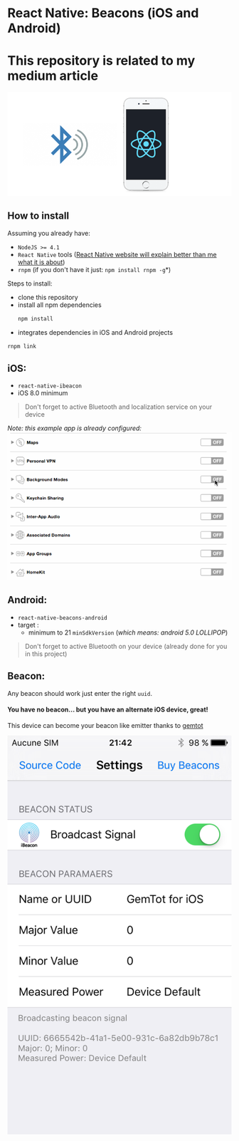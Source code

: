 React Native: Beacons (iOS and Android)
======
# This repository is related to my medium article
[![RN-iBeacon.png](RN-iBeacon.png)](https://medium.com/@erwan.datin/mmazzarolohow-to-play-with-ibeacons-in-a-react-native-application-5cef754b2edc#.jsz0loalm)

## How to install

Assuming you already have:
- `NodeJS >= 4.1`
- `React Native` tools ([React Native website will explain better than me what it is about](https://facebook.github.io/react-native/docs/getting-started.html))
- `rnpm` (if you don't have it just: `npm install rnpm -g`*)

Steps to install:
- clone this repository
- install all npm dependencies
  ```bash
  npm install
  ```
- integrates dependencies in iOS and Android projects
```bash
rnpm link
```

## iOS:
- `react-native-ibeacon`
- iOS 8.0 minimum

> Don't forget to active Bluetooth and localization service on your device

*Note: this example app is already configured:*
![ios: active background mode](./bgmode.gif)

## Android:
- `react-native-beacons-android`
- target :
  - minimum to 21 `minSdkVersion` (*which means: android 5.0 LOLLIPOP*)

> Don't forget to active Bluetooth on your device (already done for you in this project)

## Beacon:

Any beacon should work just enter the right `uuid`.

#### You have no beacon... but you have an alternate iOS device, great!

This device can become your beacon like emitter thanks to [gemtot](https://github.com/gemtot/iBeacon)

![like here :](gemtot-beacon-emitter-app.PNG)
